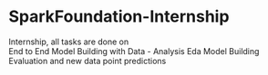 # SparkFoundation-Internship
Internship, all tasks are done on  
End to End Model Building with 
Data - Analysis
Eda
Model Building 
Evaluation
and new data point predictions
